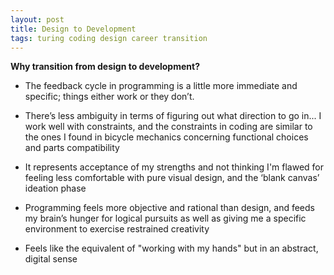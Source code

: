 ```yaml
---
layout: post
title: Design to Development
tags: turing coding design career transition
---
```


**Why transition from design to development?**

- The feedback cycle in programming is a little more immediate and specific; things either work or they don’t.

- There’s less ambiguity in terms of figuring out what direction to go in...
I work well with constraints, and the constraints in coding are similar to the ones I found in bicycle mechanics concerning functional choices and parts compatibility

- It represents acceptance of my strengths and not thinking I'm flawed for feeling less comfortable with pure visual design, and the ‘blank canvas’ ideation phase

- Programming feels more objective and rational than design, and feeds my brain’s hunger for logical pursuits as well as giving me a specific environment to exercise restrained creativity

- Feels like the equivalent of "working with my hands" but in an abstract, digital sense
